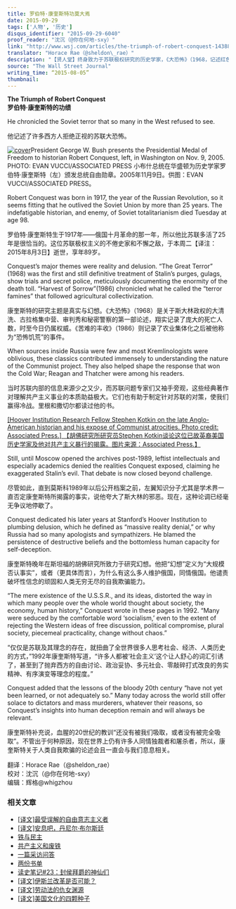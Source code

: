 ```yaml
---
title: 罗伯特·康奎斯特功莫大焉
date: 2015-09-29
tags: ['人物', '历史']
disqus_identifier: "2015-09-29-6040"
proof_reader: "沈沉（@你在何地-sxy）"
link: "http://www.wsj.com/articles/the-triumph-of-robert-conquest-1438814435"
translator: "Horace Rae（@sheldon\_rae）"
description: "【贤人堂】终身致力于苏联极权研究的历史学家，《大恐怖》（1968，记述红色恐怖）和《苦难的丰收》（1986，记述乌克兰人造大饥荒）两书作者，罗伯特·康奎斯特（Robert Conquest），于今年8月3日逝世，享年89岁，本文是《华尔街日报》发表的讣告。"
source: "The Wall Street Journal"
writing_time: “2015-08-05”
thumbnail:
---
```


**The Triumph of Robert Conquest**  
**罗伯特·康奎斯特的功绩**

He chronicled the Soviet terror that so many in the West refused to see.

他记述了许多西方人拒绝正视的苏联大恐怖。

[![cover](https://headsalon.org/wordpress/wp-content/uploads/2015/09/cover1-300x200.jpg)](https://headsalon.org/wordpress/wp-content/uploads/2015/09/cover1.jpg)President George W. Bush presents the Presidential Medal of Freedom to historian Robert Conquest, left, in Washington on Nov. 9, 2005. PHOTO: EVAN VUCCI/ASSOCIATED PRESS 小布什总统在华盛顿为历史学家罗伯特·康奎斯特（左）颁发总统自由勋章。2005年11月9日。供图：EVAN VUCCI/ASSOCIATED PRESS。

Robert Conquest was born in 1917, the year of the Russian Revolution, so it seems fitting that he outlived the Soviet Union by more than 25 years. The indefatigable historian, and enemy, of Soviet totalitarianism died Tuesday at age 98.

罗伯特·康奎斯特生于1917年——俄国十月革命的那一年，所以他比苏联多活了25年是很恰当的。这位苏联极权主义的不倦史家和不懈之敌，于本周二【译注：2015年8月3日】逝世，享年89岁。

Conquest’s major themes were reality and delusion. “The Great Terror” (1968) was the first and still definitive treatment of Stalin’s purges, gulags, show trials and secret police, meticulously documenting the enormity of the death toll. “Harvest of Sorrow”(1986) chronicled what he called the “terror famines” that followed agricultural collectivization.

康奎斯特的研究主题是真实与幻想。《大恐怖》（1968）是关于斯大林政权的大清洗、古拉格集中营、审判秀和秘密警察的第一部论述，翔实记录了庞大的死亡人数，时至今日仍属权威。《苦难的丰收》（1986）则记录了农业集体化之后被他称为“恐怖饥荒”的事件。

When sources inside Russia were few and most Kremlinologists were oblivious, these classics contributed immensely to understanding the nature of the Communist project. They also helped shape the response that won the Cold War; Reagan and Thatcher were among his readers.

当时苏联内部的信息来源少之又少，而苏联问题专家们又袖手旁观，这些经典著作对理解共产主义事业的本质助益极大。它们也有助于制定针对苏联的对策，使我们赢得冷战。里根和撒切尔都读过他的书。

[[Hoover Institution Research Fellow Stephen Kotkin on the late Anglo-American historian and his expose of Communist atrocities. Photo credit: Associated Press.] 【胡佛研究所研究员Stephen Kotkin谈论这位已故英裔美国历史学家及他对共产主义暴行的揭露。图片来源：Associated Press.】](http://on.wsj.com/1P6XeBn)

Still, until Moscow opened the archives post-1989, leftist intellectuals and especially academics denied the realities Conquest exposed, claiming he exaggerated Stalin’s evil. That debate is now closed beyond challenge.

尽管如此，直到莫斯科1989年以后公开档案之前，左翼知识分子尤其是学术界一直否定康奎斯特所揭露的事实，说他夸大了斯大林的邪恶。现在，这种论调已经毫无争议地停歇了。

Conquest dedicated his later years at Stanford’s Hoover Institution to plumbing delusion, which he defined as “massive reality denial,” or why Russia had so many apologists and sympathizers. He blamed the persistence of destructive beliefs and the bottomless human capacity for self-deception.

康奎斯特晚年在斯坦福的胡佛研究所致力于研究幻想。他把“幻想”定义为“大规模否认事实”，或者（更具体而言），为什么有这么多人维护俄国，同情俄国。他谴责破坏性信念的顽固和人类无穷无尽的自我欺骗能力。

“The mere existence of the U.S.S.R., and its ideas, distorted the way in which many people over the whole world thought about society, the economy, human history,” Conquest wrote in these pages in 1992. “Many were seduced by the comfortable word ‘socialism,’ even to the extent of rejecting the Western ideas of free discussion, political compromise, plural society, piecemeal practicality, change without chaos.”

“仅仅是苏联及其理念的存在，就扭曲了全世界很多人思考社会、经济、人类历史的方式，”1992年康奎斯特写道，“许多人都被‘社会主义’这个让人舒心的词汇引诱了，甚至到了抛弃西方的自由讨论、政治妥协、多元社会、零敲碎打式改良的务实精神、有序演变等理念的程度。”

Conquest added that the lessons of the bloody 20th century “have not yet been learned, or not adequately so.” Many today across the world still offer solace to dictators and mass murderers, whatever their reasons, so Conquest’s insights into human deception remain and will always be relevant.

康奎斯特补充说，血腥的20世纪的教训“还没有被我们吸取，或者没有被完全吸取”。不管出于何种原因，现在世界上仍有许多人同情独裁者和屠杀者，所以，康奎斯特关于人类自我欺骗的论述会且一直会与我们息息相关。


翻译：Horace Rae（@sheldon\_rae）  
校对：沈沉（@你在何地-sxy）  
编辑：辉格@whigzhou


### 相关文章

* [[译文]最受误解的自由意志主义者](https://headsalon.org/archives/6952.html "[译文]最受误解的自由意志主义者")
* [[译文]安息吧，丹尼尔·布尔斯廷](https://headsalon.org/archives/5842.html "[译文]安息吧，丹尼尔·布尔斯廷")
* [铁与民主](https://headsalon.org/archives/7815.html "铁与民主")
* [共产主义和废铁](https://headsalon.org/archives/7658.html "共产主义和废铁")
* [一篇采访问答](https://headsalon.org/archives/7586.html "一篇采访问答")
* [两份书单](https://headsalon.org/archives/7748.html "两份书单")
* [读史笔记#23：封侯拜爵的神仙们](https://headsalon.org/archives/7495.html "读史笔记#23：封侯拜爵的神仙们")
* [[译文]伊斯兰改革是否可能？](https://headsalon.org/archives/7474.html "[译文]伊斯兰改革是否可能？")
* [[译文]劳动法的仇女渊源](https://headsalon.org/archives/7466.html "[译文]劳动法的仇女渊源")
* [[译文]美国文化的四颗种子](https://headsalon.org/archives/7454.html "[译文]美国文化的四颗种子")
